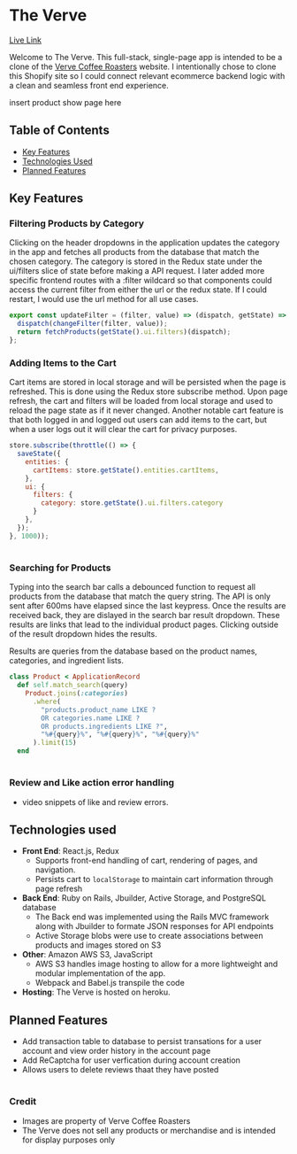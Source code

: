# The Verve

<a href="https://the-verve.herokuapp.com/#/">Live Link</a>

Welcome to The Verve. This full-stack, single-page app is intended to be a clone of the <a href="https://www.vervecoffee.com/" target="_blank" rel="noopener noreferrer">Verve Coffee Roasters</a> website. I intentionally chose to clone this Shopify site so I could connect relevant ecommerce backend logic with a clean and seamless front end experience. 

insert product show page here

<h2 id="table-of-contents">Table of Contents</h2>

- [Key Features](#features)
- [Technologies Used](#technologies-used)
- [Planned Features](#future-plans)


<h2 id="features">Key Features</h2>

### Filtering Products by Category
Clicking on the header dropdowns in the application updates the category in the app and fetches all products from the database that match the chosen category. The category is stored in the Redux state under the ui/filters slice of state before making a API request. I later added more specific frontend routes with a :filter wildcard so that components could access the current filter from either the url or the redux state. If I could restart, I would use the url method for all use cases.
```javascript
export const updateFilter = (filter, value) => (dispatch, getState) => {
  dispatch(changeFilter(filter, value));
  return fetchProducts(getState().ui.filters)(dispatch);
};
```

### Adding Items to the Cart
Cart items are stored in local storage and will be persisted when the page is refreshed. This is done using the Redux store subscribe method. Upon page refresh, the cart and filters will be loaded from local storage and used to reload the page state as if it never changed. Another notable cart feature is that both logged in and logged out users can add items to the cart, but when a user logs out it will clear the cart for privacy purposes.
```Javascript
store.subscribe(throttle(() => {
  saveState({
    entities: {
      cartItems: store.getState().entities.cartItems,
    },
    ui: {
      filters: {
        category: store.getState().ui.filters.category
      }
    },
  });
}, 1000));
```
#

### Searching for Products

Typing into the search bar calls a debounced function to request all products from the database that match the query string. The API is only sent after 600ms have elapsed since the last keypress. Once the results are received back, they are dislayed in the search bar result dropdown. These results are links that lead to the individual product pages. Clicking outside of the result dropdown hides the results.


Results are queries from the database based on the product names, categories, and ingredient lists.
```Ruby
class Product < ApplicationRecord
  def self.match_search(query)
    Product.joins(:categories)
      .where(
        "products.product_name LIKE ? 
        OR categories.name LIKE ? 
        OR products.ingredients LIKE ?", 
        "%#{query}%", "%#{query}%", "%#{query}%"
      ).limit(15)
  end
```
#

### Review and Like action error handling

- video snippets of like and review errors.

<h2 id="technologies-used">Technologies used</h2>

- __Front End__: React.js, Redux
  - Supports front-end handling of cart, rendering of pages, and navigation.
  - Persists cart to `localStorage` to maintain cart information through page refresh
- __Back End__: Ruby on Rails, Jbuilder, Active Storage, and PostgreSQL database
  - The Back end was implemented using the Rails MVC framework along with Jbuilder to formate JSON responses for API endpoints
  - Active Storage blobs were use to create associations between products and images stored on S3
- __Other__: Amazon AWS S3, JavaScript
  - AWS S3 handles image hosting to allow for a more lightweight and modular implementation of the app.
  - Webpack and Babel.js transpile the code
- __Hosting__: The Verve is hosted on heroku.


<h2 id="future-plans">Planned Features</h2>

- Add transaction table to database to persist transations for a user account and view order history in the account page
- Add ReCaptcha for user verfication during account creation
- Allows users to delete reviews thaat they have posted
#

### Credit
- Images are property of Verve Coffee Roasters
- The Verve does not sell any products or merchandise and is intended for display purposes only
